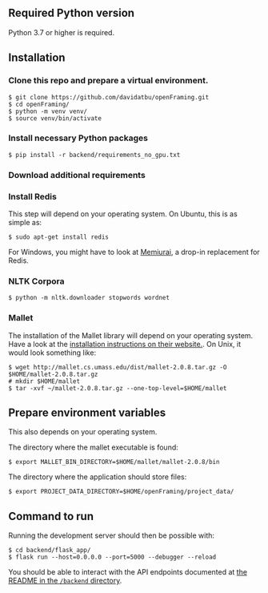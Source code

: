 ## Required Python version
Python 3.7 or higher is required.

## Installation

### Clone this repo and prepare a virtual environment.
	$ git clone https://github.com/davidatbu/openFraming.git
	$ cd openFraming/
	$ python -m venv venv/
	$ source venv/bin/activate

### Install necessary Python packages
	$ pip install -r backend/requirements_no_gpu.txt

### Download additional requirements

### Install Redis
This step will depend on your operating system. On Ubuntu, this is as simple as:

	$ sudo apt-get install redis

For Windows, you might have to look at [Memiurai](https://www.memurai.com), a drop-in replacement for 
Redis.

### NLTK Corpora
	$ python -m nltk.downloader stopwords wordnet

### Mallet
The installation of the Mallet library will depend on your operating system. Have a look 
at the [installation instructions on their website.](http://mallet.cs.umass.edu/download.php). 
On Unix, it would look something like:

	$ wget http://mallet.cs.umass.edu/dist/mallet-2.0.8.tar.gz -O $HOME/mallet-2.0.8.tar.gz
	# mkdir $HOME/mallet
	$ tar -xvf ~/mallet-2.0.8.tar.gz --one-top-level=$HOME/mallet

## Prepare environment variables
This also depends on your operating system.

The directory where the mallet executable is found:

	$ export MALLET_BIN_DIRECTORY=$HOME/mallet/mallet-2.0.8/bin

The directory where the application should store files:

	$ export PROJECT_DATA_DIRECTORY=$HOME/openFraming/project_data/

## Command to run

Running the development server should then be possible with:

	$ cd backend/flask_app/
	$ flask run --host=0.0.0.0 --port=5000 --debugger --reload 

You should be able to interact with the API endpoints documented at [the README in the `/backend` directory](backend/README.md).
